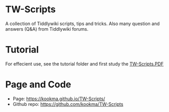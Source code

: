 # TW-Scripts
A collection of Tiddlywiki scripts, tips and tricks. Also many question and answers (Q&amp;A) from Tiddlywiki forums.

# Tutorial
For effecient use, see the tutorial folder and first study the [TW-Scripts.PDF](https://github.com/kookma/TW-Scripts/blob/master/tutorial/TW-Scripts.pdf)

# Page and Code

- Page: https://kookma.github.io/TW-Scripts/
- Github repo: https://github.com/kookma/TW-Scripts
